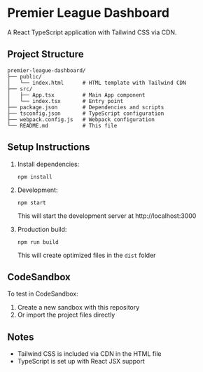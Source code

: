 # Premier League Dashboard

A React TypeScript application with Tailwind CSS via CDN.

## Project Structure

```
premier-league-dashboard/
├── public/
│   └── index.html      # HTML template with Tailwind CDN
├── src/
│   ├── App.tsx         # Main App component
│   └── index.tsx       # Entry point
├── package.json        # Dependencies and scripts
├── tsconfig.json       # TypeScript configuration
├── webpack.config.js   # Webpack configuration
└── README.md           # This file
```

## Setup Instructions

1. Install dependencies:
   ```
   npm install
   ```

2. Development:
   ```
   npm start
   ```
   This will start the development server at http://localhost:3000

3. Production build:
   ```
   npm run build
   ```
   This will create optimized files in the `dist` folder

## CodeSandbox

To test in CodeSandbox:
1. Create a new sandbox with this repository
2. Or import the project files directly

## Notes

- Tailwind CSS is included via CDN in the HTML file
- TypeScript is set up with React JSX support 